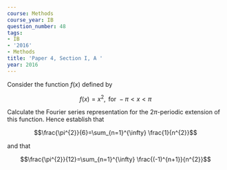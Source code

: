 ```yaml
---
course: Methods
course_year: IB
question_number: 48
tags:
- IB
- '2016'
- Methods
title: 'Paper 4, Section I, A '
year: 2016
---
```




Consider the function $f(x)$ defined by

$$f(x)=x^{2}, \text { for }-\pi<x<\pi$$

Calculate the Fourier series representation for the $2 \pi$-periodic extension of this function. Hence establish that

$$\frac{\pi^{2}}{6}=\sum_{n=1}^{\infty} \frac{1}{n^{2}}$$

and that

$$\frac{\pi^{2}}{12}=\sum_{n=1}^{\infty} \frac{(-1)^{n+1}}{n^{2}}$$